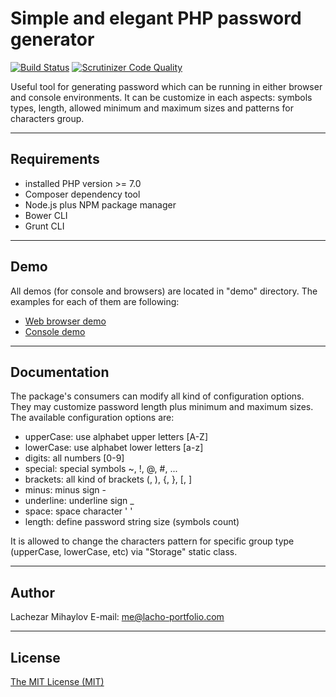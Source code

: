 Simple and elegant PHP password generator
======================

[![Build Status](https://travis-ci.org/lmihaylov2512/pass-generator.svg?branch=master)](https://travis-ci.org/lmihaylov2512/pass-generator) [![Scrutinizer Code Quality](https://scrutinizer-ci.com/g/lmihaylov2512/pass-generator/badges/quality-score.png?b=master)](https://scrutinizer-ci.com/g/lmihaylov2512/pass-generator/?branch=master)

Useful tool for generating password which can be running in either browser and console environments. It can be customize in each aspects: symbols types, length, allowed minimum and maximum sizes and patterns for characters group.

----------------------

Requirements
----------------------

 - installed PHP version >= 7.0
 - Composer dependency tool
 - Node.js plus NPM package manager
 - Bower CLI
 - Grunt CLI

----------------------

Demo
----------------------
All demos (for console and browsers) are located in "demo" directory. The examples for each of them are following:

 - [Web browser demo](demo/browser/demo_browser.php)
 - [Console demo](demo/console/demo_cli.php)

----------------------

Documentation
----------------------

The package's consumers can modify all kind of configuration options. They may customize password length plus minimum and maximum sizes.
The available configuration options are:

 - upperCase: use alphabet upper letters [A-Z]
 - lowerCase: use alphabet lower letters [a-z]
 - digits: all numbers [0-9]
 - special: special symbols ~, !, @, #, ...
 - brackets: all kind of brackets (, ), {, }, [, ]
 - minus: minus sign -
 - underline: underline sign _
 - space: space character ' '
 - length: define password string size (symbols count)
 
It is allowed to change the characters pattern for specific group type (upperCase, lowerCase, etc) via "Storage" static class.

----------------------

Author
----------------------
Lachezar Mihaylov
E-mail: [me@lacho-portfolio.com](me@lacho-portfolio.com)

----------------------

License
----------------------
[The MIT License (MIT)](LICENSE.md)
